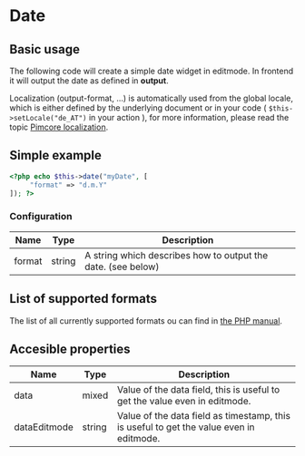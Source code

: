 # Date

## Basic usage

The following code will create a simple date widget in editmode. 
In frontend it will output the date as defined in **output**.

Localization (output-format, ...) is automatically used from the global locale, which is either defined by the 
underlying document or in your code ( `$this->setLocale("de_AT")` in your action ), for more information, 
please read the topic [Pimcore localization](../../06_Multi_Language_i18n/_index.md).

## Simple example
```php
<?php echo $this->date("myDate", [
     "format" => "d.m.Y"
]); ?>
```

### Configuration

| Name   | Type   | Description                                                  |
|--------|--------|--------------------------------------------------------------|
| format | string | A string which describes how to output the date. (see below) |

## List of supported formats

The list of all currently supported formats ou can find in [the PHP manual](http://php.net/manual/en/function.date.php#function.date).

[comment]: #TODOtableOfDates

## Accesible properties

| Name         | Type   | Description                                                                             |
|--------------|--------|-----------------------------------------------------------------------------------------|
| data         | mixed  | Value of the data field, this is useful to get the value even in editmode.              |
| dataEditmode | string | Value of the data field as timestamp, this is useful to get the value even in editmode. |